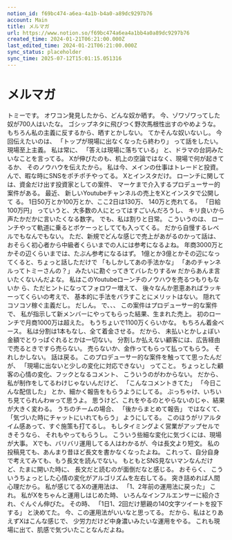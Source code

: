 ```yaml
---
notion_id: f69bc474-a6ea-4a1b-b4a0-a89dc9297b76
account: Main
title: メルマガ
url: https://www.notion.so/f69bc474a6ea4a1bb4a0a89dc9297b76
created_time: 2024-01-21T06:21:00.000Z
last_edited_time: 2024-01-21T06:21:00.000Z
sync_status: placeholder
sync_time: 2025-07-12T15:01:15.051316
---
```

# メルマガ

トミーです。
オワコン発見したから、どんな奴か晒す。
今、ゾワゾワってした奴が700人はいたな。
ゴシップネタに飛びつく野次馬根性出すのやめような。
もちろん私の主義に反するから、晒すとかしない。
てかそんな奴いないし。
今回伝えたいのは、
「トップが現場に出なくなったら終わり」
って話をしたい。
現場至上主義。
私は常に、
「答えは現場に落ちている」
と、ドラマの台詞みたいなことを言ってる。
Xが伸びたのも、机上の空論ではなく、現場で何が起きてるか、
そのノウハウを伝えたから。
私は今、メインの仕事はトレードと投資。
んで、暇な時にSNSをポチポチやってる。
Xとインスタだけ。
ローンチに関しては、資金だけ出す投資家としての案件、
マーケまで介入するプロデューサー的案件がある。
最近、
新しいYoutubeチャンネルの売上をXとインスタで公開して
る。
1日50万とか100万とか、ここ2日は130万、
140万と売れてる。
「日給100万円」
っていうと、大多数の人にとってはすごいんだろうし、
キリ良いから声たかだかに言いたくなる数字。
でも、私は割りと日常。
こういうのは、
ローンチやって軌道に乗るとボケーっとしてても入ってくる。
だから自慢するレベルでもなんでもない。
ただ、新規でどんな感じで売上があがるのかって話は、
おそらく初心者から中級者くらいまでの人には参考になるよね。
年商3000万とかその辺くらいまでは、たぶん参考になるはず。
1億とか3億とかその辺になってくると、ちょっと話しただけで
「もしかしてあの手法かな」
「あのチャンネルってトミーさんの？」
みたいに勘ぐってきてバレたりするw
だからあんま言いたくないんだよな。
私はこのYoutubeローンチのノウハウを売るつもりもないか
ら、ただヒントになってフォロワー増えて、
後々なんか恩恵あればラッキーってくらいの考えで、
基本的に手法をバラすことにメリットはない。
隠れてコソコソ稼ぐ主義だし。
だしん。
で、、、
この案件はプロデューサー的な案件で、
私が指示して新メンバーにやってもらった結果、生まれた売上。
初のローンチで月商1000万は超えた。
もうちょいで1100万くらいかな。
もちろん着金ベース。
私は分割は1本もなし、全て着金させる。
だから、
未払いとかしょぼい金額でとりっぱぐれるとかは一切ない。
分割しか払えない顧客には、広告経由で売るときですら売らない。
売らないか、金作ってもらって払ってもらう。
それしかしない。
話は戻る。
このプロデューサー的な案件を触ってて思ったんだが、
「現場に出ないと少しの変化に対応できない」
ってこと。
ちょっとした顧客の心情の変化、フックとなるコメント、
こういうのがわからない。
だから、私が制作をしてるわけじゃないんだけど、
「こんなコメントきてた」
「今日こんな配信した」
とか、細かく報告をもらうようにしてる。
ぶっちゃけ、いちいち見てられんわwって思うよ。
思うけど、これをやるのとやらないのじゃ、結果が大きく変わる。
うちのチームの場合、
「後からまとめて報告」
ではなくて、
「気づいた時にチャットにいれてもらう」
ようにしてる。
このほうがリアルタイム感あって、すぐ施策も打てるし。
もしタイミングよく営業がアップセルできそうなら、
それもやってもらうし。
こういう些細な変化に気づくには、現場が大事。
Xでも、バリバリ運用してる人はわかるが、今は長文より短文。
私の投稿見ても、あんまり昔ほど長文を書かなくなったよね。
これって、自分自身で考えてみても、もう長文を読んでない。
もともとSNS見ないマンなんだけど、たまに開いた時に、
長文だと読むのが面倒だなと感じる。
おそらく、
こういうちょっとした心情の変化がアルゴリズムを左右してる。
突き詰めれば人間心理だから。
私が感じてるXの運用法は、
「1、2年前の運用法に戻った」
これ。
私がXをちゃんと運用しはじめた時、
いろんなインフルエンサーに紹介され、ぐんぐん伸びた。
その時、
「1日1、2回だけ懇親の140文字ツイートを投下する」
と決めてた。
今、この運用法がいいなと思ってる。
だから、私はとりあえずXはこんな感じで、
少労力だけど中身濃いみたいな運用をやる。
これも現場に出て、肌感で気づいたことなんだよね。